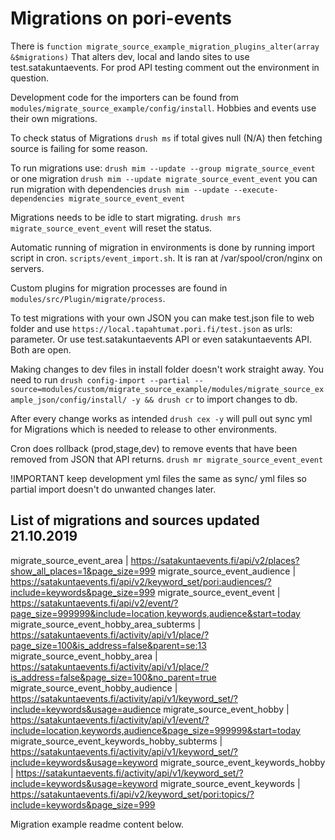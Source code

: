 # Migrations on pori-events

There is `function migrate_source_example_migration_plugins_alter(array &$migrations)`
That alters dev, local and lando sites to use test.satakuntaevents. For prod API
testing comment out the environment in question.

Development code for the importers can be found from
`modules/migrate_source_example/config/install`. Hobbies and events use their own migrations.

To check status of Migrations
`drush ms` if total gives null (N/A) then fetching source is failing for some reason.

To run migrations use:
`drush mim --update --group migrate_source_event`
or one migration
`drush mim --update migrate_source_event_event`
you can run migration with dependencies
`drush mim --update --execute-dependencies migrate_source_event_event`

Migrations needs to be idle to start migrating.
`drush mrs migrate_source_event_event` will reset the status.

Automatic running of migration in environments is done by running import script in cron.
`scripts/event_import.sh`. It is ran at /var/spool/cron/nginx on servers.

Custom plugins for migration processes are found in
`modules/src/Plugin/migrate/process`.

To test migrations with your own JSON you can make test.json file to web folder
and use `https://local.tapahtumat.pori.fi/test.json` as urls: parameter. Or use
test.satakuntaevents API or even satakuntaevents API. Both are open.

Making changes to dev files in install folder doesn't work straight away. You need
to run `drush config-import --partial --source=modules/custom/migrate_source_example/modules/migrate_source_example_json/config/install/ -y && drush cr` to import changes to db.

After every change works as intended `drush cex -y` will pull out sync yml for Migrations
which is needed to release to other environments.

Cron does rollback (prod,stage,dev) to remove events that have been removed from JSON that API returns.
`drush mr migrate_source_event_event`

!IMPORTANT keep development yml files the same as sync/ yml files so partial import
doesn't do unwanted changes later.

## List of migrations and sources updated 21.10.2019
migrate_source_event_area | https://satakuntaevents.fi/api/v2/places?show_all_places=1&page_size=999
migrate_source_event_audience | https://satakuntaevents.fi/api/v2/keyword_set/pori:audiences/?include=keywords&page_size=999
migrate_source_event_event | https://satakuntaevents.fi/api/v2/event/?page_size=999999&include=location,keywords,audience&start=today
migrate_source_event_hobby_area_subterms | https://satakuntaevents.fi/activity/api/v1/place/?page_size=100&is_address=false&parent=se:13
migrate_source_event_hobby_area | https://satakuntaevents.fi/activity/api/v1/place/?is_address=false&page_size=100&no_parent=true
migrate_source_event_hobby_audience | https://satakuntaevents.fi/activity/api/v1/keyword_set/?include=keywords&usage=audience
migrate_source_event_hobby | https://satakuntaevents.fi/activity/api/v1/event/?include=location,keywords,audience&page_size=999999&start=today
migrate_source_event_keywords_hobby_subterms | https://satakuntaevents.fi/activity/api/v1/keyword_set/?include=keywords&usage=keyword
migrate_source_event_keywords_hobby | https://satakuntaevents.fi/activity/api/v1/keyword_set/?include=keywords&usage=keyword
migrate_source_event_keywords | https://satakuntaevents.fi/api/v2/keyword_set/pori:topics/?include=keywords&page_size=999

Migration example readme content below.
<!-- # Migrate source example

`migrate_source_example` is a module that contains a set of sub-modules that provide content migrations from different
sources.

Currently the project features migrations from following sources:

1. External (non-Drupal) database tables.
2. CSV files;
3. XML files;
4. JSON resources.

## Installation

1. Install Drupal 8 compatible `drush`.
2. Install Drupal 8 using `Standard` profile.
3. Download `migrate_tools` contrib module into `modules/contrib/migrate_tools` (see [instructions](https://www.drupal.org/project/migrate_tools/git-instructions)).
4. Download `migrate_plus` contrib module into `modules/contrib/migrate_plus` (see [instructions](https://www.drupal.org/project/migrate_plus/git-instructions)).
5. Enable `migrate_source_example` module (`drush en migrate_source_example`).

### Installation of DB migration example module
1. Enable `migrate_source_example_db` module (`drush en migrate_source_example_db`).

### Installation of CSV migration example module
1. Download `migrate_source_csv` contrib module into `modules/contrib/migrate_source_csv` (see [instructions](https://www.drupal.org/project/migrate_source_csv/git-instructions)).
2. Enable `migrate_source_example_csv` module (`drush en migrate_source_example_csv`).

### Installation of XML migration example module
1. Enable `migrate_source_example_xml` module (`drush en migrate_source_example_xml`).

### Installation of JSON migration example module
1. Enable `migrate_source_example_json` module (`drush en migrate_source_example_json`).

## Usage

1. Run `drush ms` to see all migrations.
2. Run `drush mi --group=[GROUP]` to import content from specific example group.

## Special usage of JSON migration example

JSON migration source plugin requires an absolute URL of a JSON resource to be set in migration .yml file due to
an assumption that JSON resources are remote. It means that for JSON migration to work, a base url of the site
needs to be provided to migration system.

Run `drush mi --group=migrate_source_example_json --uri=[BASE_URL]`, where `[BASE_URL]` is an absolute path to your
site.

## Data source

Example content is synced with a [Google Spreadsheet](https://goo.gl/Iq2Tk6). -->
